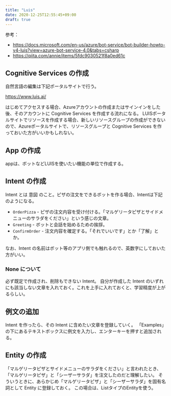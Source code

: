 ```yaml
---
title: "Luis"
date: 2020-12-25T12:55:45+09:00
draft: true
---
```

参考：
* https://docs.microsoft.com/en-us/azure/bot-service/bot-builder-howto-v4-luis?view=azure-bot-service-4.0&tabs=csharp
* https://qiita.com/annie/items/5fdc9030521f8a0ed61c

## Cognitive Services の作成

自然言語の編集は下記ポータルサイトで行う。

https://www.luis.ai/

はじめてアクセスする場合、Azureアカウントの作成またはサインインをした後、そのアカウントに Cognitive Services を作成する流れになる。
LUISポータルサイトでリソースを作成する場合、新しいリソースグループの作成ができないので、Azureポータルサイトで、リソースグループと Cognitive Services を作っておいた方がいいかもしれない。

## App の作成
appは、ボットなどLUISを使いたい機能の単位で作成する。

## Intent の作成
Intent とは 意図 のこと。ピザの注文をできるボットを作る場合、Intentは下記のようになる。

* `OrderPizza` - ピザの注文内容を受け付ける。「マルゲリータピザとサイドメニューのサラダをください」という感じの文章。
* `Greeting` - ボットと会話を始めるための挨拶。
* `ConfirmOrder` - 注文内容を確定する。「それでいいです」とか「了解」とか。

なお、Intent の名前はボット等のアプリ側でも触れるので、英数字にしておいた方がいい。

### None について
必ず既定で作成され、削除もできない Intent。
自分が作成した Intent のいずれにも該当しない文章を入れておく。これを上手に入れておくと、学習精度が上がるらしい。

## 例文の追加
Intent を作ったら、その Intent に含めたい文章を登録していく。
「Examples」の下にあるテキストボックスに例文を入力し、エンターキーを押すと追加される。

## Entity の作成
「マルゲリータピザとサイドメニューのサラダをください」と言われたとき、
「マルゲリータピザ」と「シーザーサラダ」を注文したのだと理解したい。
そういうときに、あらかじめ「マルゲリータピザ」と「シーザーサラダ」を固有名詞として Entity に登録しておく。
この場合は、ListタイプのEntityを使う。

